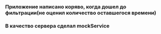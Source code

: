 ### Приложение написано коряво, когда дошел до фильтрации(не оценил количество оставшегося времени)
### В качество сервера сделал mockService
